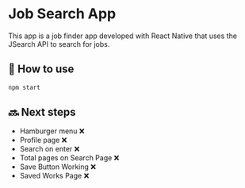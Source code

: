 # Job Search App

This app is a job finder app developed with React Native that uses the JSearch API to search for jobs. 

## 🚀 How to use

```sh
npm start
```

## 🔜 Next steps

- Hamburger menu ❌
- Profile page ❌
- Search on enter ❌
- Total pages on Search Page ❌
- Save Button Working ❌
- Saved Works Page ❌
